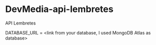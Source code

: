 # DevMedia-api-lembretes
API Lembretes

DATABASE_URL = <link from your database, I used MongoDB Atlas as database>
